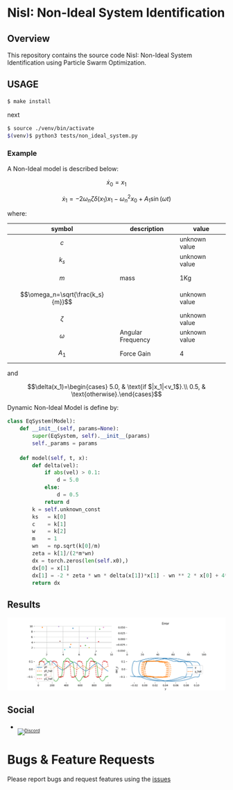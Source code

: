 # NisI: Non-Ideal System Identification

## Overview
This repository contains the source code NisI: Non-Ideal System Identification using Particle Swarm Optimization.

## USAGE

```bash
$ make install 
```
next 

```bash
$ source ./venv/bin/activate
$(venv)$ python3 tests/non_ideal_system.py
```

### Example
A Non-Ideal model is described below:

$$\dot{x}_0 = x_1$$

$$\dot{x}_1 = -2 \omega_n \zeta \delta(x_1)x_1 - \omega_n^2 x_0 + A_1\sin(\omega t)$$

where: 

|symbol| description| value|
|---|---|---|
|$$c$$ ||unknown value|
|$$k_s$$| |unknown value|
|$$m$$ |mass|1Kg|
|$$\omega_n=\sqrt{\frac{k_s}{m}}$$ ||unknown value|
|$$\zeta$$||unknown value|
|$$\omega$$ |Angular Frequency|unknown value|
|$$A_1$$ | Force Gain|4|

and

$$\delta(x_1)=\begin{cases}  5.0, & \text{if $|x_1|<v_1$}.\\   0.5, & \text{otherwise}.\end{cases}$$

Dynamic Non-Ideal Model is define by:

```python
class EqSystem(Model):
    def __init__(self, params=None):
        super(EqSystem, self).__init__(params)
        self._params = params

    def model(self, t, x):
        def delta(vel):
            if abs(vel) > 0.1:
                d = 5.0
            else:
                d = 0.5
            return d
        k = self.unknown_const
        ks   = k[0]
        c    = k[1]
        w    = k[2]
        m    = 1
        wn   = np.sqrt(k[0]/m)
        zeta = k[1]/(2*m*wn)
        dx = torch.zeros(len(self.x0),)
        dx[0] = x[1]
        dx[1] = -2 * zeta * wn * delta(x[1])*x[1] - wn ** 2 * x[0] + 4*np.sin(2*np.pi*k[2]*t)
        return dx
```

## Results

![](images/optimization.gif)

## Social

* <sub><sub>[![Discord](https://img.shields.io/discord/1163988043536011344?logo=discord&logoColor=white)](https://discord.gg/c4yWGHcAeM)</sub></sub>

# Bugs & Feature Requests
Please report bugs and request features using the [issues](https://gitlab.com/jeferson.lima/nisi/-/issues)
